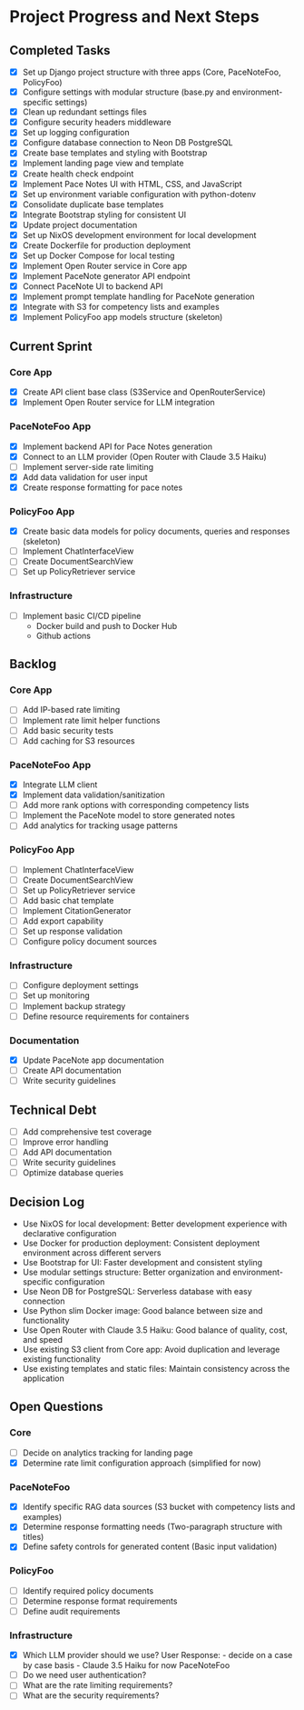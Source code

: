 # Project Progress and Next Steps

## Completed Tasks
- [x] Set up Django project structure with three apps (Core, PaceNoteFoo, PolicyFoo)
- [x] Configure settings with modular structure (base.py and environment-specific settings)
- [x] Clean up redundant settings files
- [x] Configure security headers middleware
- [x] Set up logging configuration
- [x] Configure database connection to Neon DB PostgreSQL
- [x] Create base templates and styling with Bootstrap
- [x] Implement landing page view and template
- [x] Create health check endpoint
- [x] Implement Pace Notes UI with HTML, CSS, and JavaScript
- [x] Set up environment variable configuration with python-dotenv
- [x] Consolidate duplicate base templates
- [x] Integrate Bootstrap styling for consistent UI
- [x] Update project documentation
- [x] Set up NixOS development environment for local development
- [x] Create Dockerfile for production deployment
- [x] Set up Docker Compose for local testing
- [x] Implement Open Router service in Core app
- [x] Implement PaceNote generator API endpoint
- [x] Connect PaceNote UI to backend API
- [x] Implement prompt template handling for PaceNote generation
- [x] Integrate with S3 for competency lists and examples
- [x] Implement PolicyFoo app models structure (skeleton)

## Current Sprint

### Core App
- [x] Create API client base class (S3Service and OpenRouterService)
- [x] Implement Open Router service for LLM integration

### PaceNoteFoo App
- [x] Implement backend API for Pace Notes generation
- [x] Connect to an LLM provider (Open Router with Claude 3.5 Haiku)
- [ ] Implement server-side rate limiting
- [x] Add data validation for user input
- [x] Create response formatting for pace notes

### PolicyFoo App
- [x] Create basic data models for policy documents, queries and responses (skeleton)
- [ ] Implement ChatInterfaceView
- [ ] Create DocumentSearchView
- [ ] Set up PolicyRetriever service

### Infrastructure
- [ ] Implement basic CI/CD pipeline
    - Docker build and push to Docker Hub
    - Github actions

## Backlog

### Core App
- [ ] Add IP-based rate limiting
- [ ] Implement rate limit helper functions
- [ ] Add basic security tests
- [ ] Add caching for S3 resources

### PaceNoteFoo App
- [x] Integrate LLM client
- [x] Implement data validation/sanitization
- [ ] Add more rank options with corresponding competency lists
- [ ] Implement the PaceNote model to store generated notes
- [ ] Add analytics for tracking usage patterns

### PolicyFoo App
- [ ] Implement ChatInterfaceView
- [ ] Create DocumentSearchView
- [ ] Set up PolicyRetriever service
- [ ] Add basic chat template
- [ ] Implement CitationGenerator
- [ ] Add export capability
- [ ] Set up response validation
- [ ] Configure policy document sources

### Infrastructure
- [ ] Configure deployment settings
- [ ] Set up monitoring
- [ ] Implement backup strategy
- [ ] Define resource requirements for containers

### Documentation
- [x] Update PaceNote app documentation
- [ ] Create API documentation
- [ ] Write security guidelines

## Technical Debt
- [ ] Add comprehensive test coverage
- [ ] Improve error handling
- [ ] Add API documentation
- [ ] Write security guidelines
- [ ] Optimize database queries

## Decision Log
- Use NixOS for local development: Better development experience with declarative configuration
- Use Docker for production deployment: Consistent deployment environment across different servers
- Use Bootstrap for UI: Faster development and consistent styling
- Use modular settings structure: Better organization and environment-specific configuration
- Use Neon DB for PostgreSQL: Serverless database with easy connection
- Use Python slim Docker image: Good balance between size and functionality
- Use Open Router with Claude 3.5 Haiku: Good balance of quality, cost, and speed
- Use existing S3 client from Core app: Avoid duplication and leverage existing functionality
- Use existing templates and static files: Maintain consistency across the application

## Open Questions

### Core
- [ ] Decide on analytics tracking for landing page
- [x] Determine rate limit configuration approach (simplified for now)

### PaceNoteFoo
- [x] Identify specific RAG data sources (S3 bucket with competency lists and examples)
- [x] Determine response formatting needs (Two-paragraph structure with titles)
- [x] Define safety controls for generated content (Basic input validation)

### PolicyFoo
- [ ] Identify required policy documents
- [ ] Determine response format requirements
- [ ] Define audit requirements

### Infrastructure
- [x] Which LLM provider should we use? 
    User Response: 
        - decide on a case by case basis
        - Claude 3.5 Haiku for now PaceNoteFoo
- [ ] Do we need user authentication?
- [ ] What are the rate limiting requirements?
- [ ] What are the security requirements?
